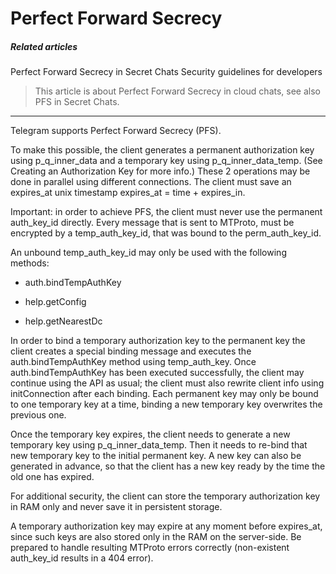 # Perfect Forward Secrecy

##### Related articles



Perfect Forward Secrecy in Secret Chats
Security guidelines for developers



> This article is about Perfect Forward Secrecy in cloud chats, see also PFS in Secret Chats.

---

Telegram supports Perfect Forward Secrecy (PFS).

To make this possible, the client generates a permanent authorization key using p_q_inner_data and a temporary key using p_q_inner_data_temp. (See Creating an Authorization Key for more info.) These 2 operations may be done in parallel using different connections. The client must save an expires_at unix timestamp expires_at = time + expires_in.

Important: in order to achieve PFS, the client must never use the permanent auth_key_id directly. Every message that is sent to MTProto, must be encrypted by a temp_auth_key_id, that was bound to the perm_auth_key_id.

An unbound temp_auth_key_id may only be used with the following methods:

- auth.bindTempAuthKey

- help.getConfig

- help.getNearestDc

In order to bind a temporary authorization key to the permanent key the client creates a special binding message and executes the auth.bindTempAuthKey method using temp_auth_key. Once auth.bindTempAuthKey has been executed successfully, the client may continue using the API as usual; the client must also rewrite client info using initConnection after each binding. Each permanent key may only be bound to one temporary key at a time, binding a new temporary key overwrites the previous one.

Once the temporary key expires, the client needs to generate a new temporary key using p_q_inner_data_temp. Then it needs to re-bind that new temporary key to the initial permanent key. A new key can also be generated in advance, so that the client has a new key ready by the time the old one has expired.

For additional security, the client can store the temporary authorization key in RAM only and never save it in persistent storage.

A temporary authorization key may expire at any moment before expires_at, since such keys are also stored only in the RAM on the server-side. Be prepared to handle resulting MTProto errors correctly (non-existent auth_key_id results in a 404 error).

